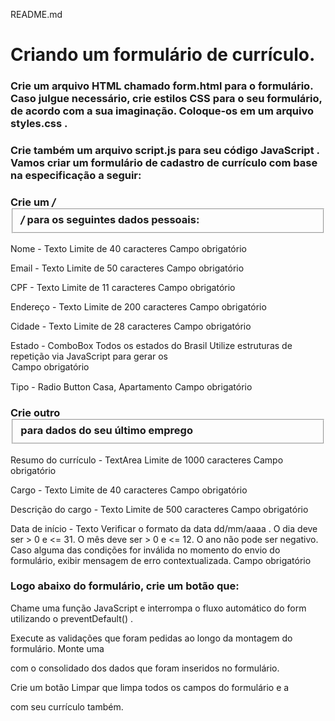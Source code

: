 README.md

# Criando um formulário de currículo.

### Crie um arquivo HTML chamado form.html para o formulário. Caso julgue necessário, crie estilos CSS para o seu formulário, de acordo com a sua imaginação. Coloque-os em um arquivo styles.css .

### Crie também um arquivo script.js para seu código JavaScript . Vamos criar um formulário de cadastro de currículo com base na especificação a seguir:

### Crie um */<fieldset>/* para os seguintes dados pessoais:

Nome - Texto
Limite de 40 caracteres
Campo obrigatório

Email - Texto
Limite de 50 caracteres
Campo obrigatório

CPF - Texto
Limite de 11 caracteres
Campo obrigatório

Endereço - Texto
Limite de 200 caracteres
Campo obrigatório

Cidade - Texto
Limite de 28 caracteres
Campo obrigatório

Estado - ComboBox
Todos os estados do Brasil
Utilize estruturas de repetição via JavaScript para gerar os <option>
Campo obrigatório

Tipo - Radio Button
Casa, Apartamento
Campo obrigatório

### Crie outro <fieldset> para dados do seu último emprego

Resumo do currículo - TextArea
Limite de 1000 caracteres
Campo obrigatório

Cargo - Texto
Limite de 40 caracteres
Campo obrigatório

Descrição do cargo - Texto
Limite de 500 caracteres
Campo obrigatório

Data de início - Texto
Verificar o formato da data dd/mm/aaaa .
O dia deve ser > 0 e <= 31.
O mês deve ser > 0 e <= 12.
O ano não pode ser negativo.
Caso alguma das condições for inválida no momento do envio do formulário, exibir mensagem de erro contextualizada.
Campo obrigatório

### Logo abaixo do formulário, crie um botão que:

Chame uma função JavaScript e interrompa o fluxo automático do form utilizando o preventDefault() .

Execute as validações que foram pedidas ao longo da montagem do formulário.
Monte uma <div> com o consolidado dos dados que foram inseridos no formulário.

Crie um botão Limpar que limpa todos os campos do formulário e a <div> com seu currículo também.
